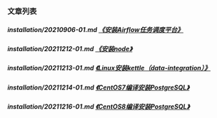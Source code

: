 
[@id]: README.md 
[@title]: installation
[@location]: docs/installation/README.md
[@author]: leity
[@date]: 2022-01-12

### 文章列表

##### installation/20210906-01.md  [《安装Airflow任务调度平台》](installation/20210906-01.md)
##### installation/20211212-01.md  [《安装node》](installation/20211212-01.md)
##### installation/20211213-01.md  [《Linux安装kettle（data-integration）》](installation/20211213-01.md)
##### installation/20211214-01.md  [《CentOS7编译安装PostgreSQL》](installation/20211214-01.md)
##### installation/20211216-01.md  [《CentOS8编译安装PostgreSQL》](installation/20211216-01.md)
